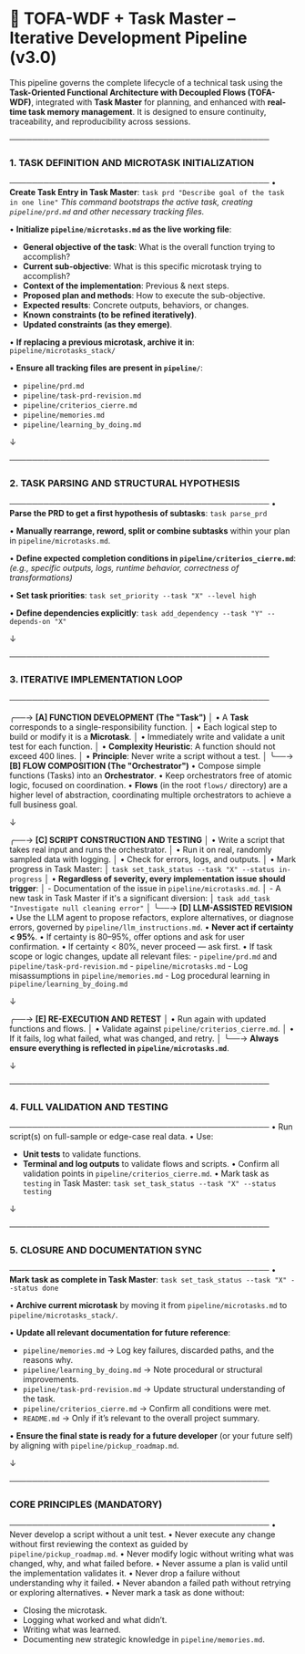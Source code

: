 # 🔁 TOFA-WDF + Task Master – Iterative Development Pipeline (v3.0)

This pipeline governs the complete lifecycle of a technical task using the **Task-Oriented Functional Architecture with Decoupled Flows (TOFA-WDF)**, integrated with **Task Master** for planning, and enhanced with **real-time task memory management**. It is designed to ensure continuity, traceability, and reproducibility across sessions.

──────────────────────────────────────────────
### 1. TASK DEFINITION AND MICROTASK INITIALIZATION
──────────────────────────────────────────────
• **Create Task Entry in Task Master**:
  `task prd "Describe goal of the task in one line"`
  *This command bootstraps the active task, creating `pipeline/prd.md` and other necessary tracking files.*

• **Initialize `pipeline/microtasks.md` as the live working file**:
  - **General objective of the task**: What is the overall function trying to accomplish?
  - **Current sub-objective**: What is this specific microtask trying to accomplish?
  - **Context of the implementation**: Previous & next steps.
  - **Proposed plan and methods**: How to execute the sub-objective.
  - **Expected results**: Concrete outputs, behaviors, or changes.
  - **Known constraints (to be refined iteratively)**.
  - **Updated constraints (as they emerge)**.

• **If replacing a previous microtask, archive it in**:
  `pipeline/microtasks_stack/`

• **Ensure all tracking files are present in `pipeline/`**:
  - `pipeline/prd.md`
  - `pipeline/task-prd-revision.md`
  - `pipeline/criterios_cierre.md`
  - `pipeline/memories.md`
  - `pipeline/learning_by_doing.md`

↓

──────────────────────────────────────────────
### 2. TASK PARSING AND STRUCTURAL HYPOTHESIS
──────────────────────────────────────────────
• **Parse the PRD to get a first hypothesis of subtasks**:
  `task parse_prd`

• **Manually rearrange, reword, split or combine subtasks** within your plan in `pipeline/microtasks.md`.

• **Define expected completion conditions in `pipeline/criterios_cierre.md`**:
  *(e.g., specific outputs, logs, runtime behavior, correctness of transformations)*

• **Set task priorities**:
  `task set_priority --task "X" --level high`

• **Define dependencies explicitly**:
  `task add_dependency --task "Y" --depends-on "X"`

↓

──────────────────────────────────────────────
### 3. ITERATIVE IMPLEMENTATION LOOP
──────────────────────────────────────────────

╭──→ **[A] FUNCTION DEVELOPMENT (The "Task")**
│ • A **Task** corresponds to a single-responsibility function.
│ • Each logical step to build or modify it is a **Microtask**.
│ • Immediately write and validate a unit test for each function.
│ • **Complexity Heuristic**: A function should not exceed 400 lines.
│ • **Principle**: Never write a script without a test.
│
╰──→ **[B] FLOW COMPOSITION (The "Orchestrator")**
  • Compose simple functions (Tasks) into an **Orchestrator**.
  • Keep orchestrators free of atomic logic, focused on coordination.
  • **Flows** (in the root `flows/` directory) are a higher level of abstraction, coordinating multiple orchestrators to achieve a full business goal.

↓

╭──→ **[C] SCRIPT CONSTRUCTION AND TESTING**
│ • Write a script that takes real input and runs the orchestrator.
│ • Run it on real, randomly sampled data with logging.
│ • Check for errors, logs, and outputs.
│ • Mark progress in Task Master:
│   `task set_task_status --task "X" --status in-progress`
│ • **Regardless of severity, every implementation issue should trigger**:
│   - Documentation of the issue in `pipeline/microtasks.md`.
│   - A new task in Task Master if it's a significant diversion:
│     `task add_task "Investigate null cleaning error"`
│
╰──→ **[D] LLM-ASSISTED REVISION**
  • Use the LLM agent to propose refactors, explore alternatives, or diagnose errors, governed by `pipeline/llm_instructions.md`.
  • **Never act if certainty < 95%**.
  • If certainty is 80–95%, offer options and ask for user confirmation.
  • If certainty < 80%, never proceed — ask first.
  • If task scope or logic changes, update all relevant files:
    - `pipeline/prd.md` and `pipeline/task-prd-revision.md`
    - `pipeline/microtasks.md`
    - Log misassumptions in `pipeline/memories.md`
    - Log procedural learning in `pipeline/learning_by_doing.md`

↓

╭──→ **[E] RE-EXECUTION AND RETEST**
│ • Run again with updated functions and flows.
│ • Validate against `pipeline/criterios_cierre.md`.
│ • If it fails, log what failed, what was changed, and retry.
│
╰──→ **Always ensure everything is reflected in `pipeline/microtasks.md`**.

↓

──────────────────────────────────────────────
### 4. FULL VALIDATION AND TESTING
──────────────────────────────────────────────
• Run script(s) on full-sample or edge-case real data.
• Use:
  - **Unit tests** to validate functions.
  - **Terminal and log outputs** to validate flows and scripts.
• Confirm all validation points in `pipeline/criterios_cierre.md`.
• Mark task as `testing` in Task Master:
  `task set_task_status --task "X" --status testing`

↓

──────────────────────────────────────────────
### 5. CLOSURE AND DOCUMENTATION SYNC
──────────────────────────────────────────────
• **Mark task as complete in Task Master**:
  `task set_task_status --task "X" --status done`

• **Archive current microtask** by moving it from `pipeline/microtasks.md` to `pipeline/microtasks_stack/`.

• **Update all relevant documentation for future reference**:
  - `pipeline/memories.md` → Log key failures, discarded paths, and the reasons why.
  - `pipeline/learning_by_doing.md` → Note procedural or structural improvements.
  - `pipeline/task-prd-revision.md` → Update structural understanding of the task.
  - `pipeline/criterios_cierre.md` → Confirm all conditions were met.
  - `README.md` → Only if it’s relevant to the overall project summary.

• **Ensure the final state is ready for a future developer** (or your future self) by aligning with `pipeline/pickup_roadmap.md`.

↓

──────────────────────────────────────────────
### CORE PRINCIPLES (MANDATORY)
──────────────────────────────────────────────
• Never develop a script without a unit test.
• Never execute any change without first reviewing the context as guided by `pipeline/pickup_roadmap.md`.
• Never modify logic without writing what was changed, why, and what failed before.
• Never assume a plan is valid until the implementation validates it.
• Never drop a failure without understanding why it failed.
• Never abandon a failed path without retrying or exploring alternatives.
• Never mark a task as done without:
  - Closing the microtask.
  - Logging what worked and what didn’t.
  - Writing what was learned.
  - Documenting new strategic knowledge in `pipeline/memories.md`.